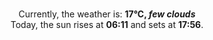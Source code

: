 <p  align="center"><br/>Currently, the weather is: <b> 17°C, <i>few clouds</i></b></br>Today, the sun rises at <b>06:11</b> and sets at <b>17:56</b>.</p>
